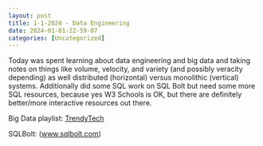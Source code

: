 ```yaml
---
layout: post
title: 1-1-2024 - Data Engineering 
date: 2024-01-01-22-59-07
categories: [Uncategorized]
---
```


Today was spent learning about data engineering and big data and taking notes on things like volume, velocity, and variety (and possibly veracity depending) as well distributed (horizontal) versus monolithic (vertical) systems.  Additionally did some SQL work on SQL Bolt but need some more SQL resources, because yes W3 Schools is OK, but there are definitely better/more interactive resources out there.  

Big Data playlist: [TrendyTech](https://www.youtube.com/watch?v=zYRm5UY1RI0&list=PLtgiThe4j67pWBYoV4PYbGc2MjGGPg2xo&ab_channel=SumitMittal)

SQLBolt: (www.sqlbolt.com)
